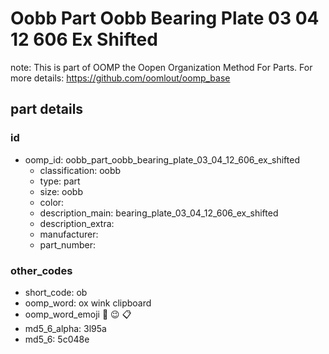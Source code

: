# Oobb Part Oobb Bearing Plate 03 04 12 606 Ex Shifted  

note: This is part of OOMP the Oopen Organization Method For Parts. For more details: https://github.com/oomlout/oomp_base

##  part details





### id
* oomp_id: oobb_part_oobb_bearing_plate_03_04_12_606_ex_shifted
  * classification: oobb
  * type: part
  * size: oobb
  * color: 
  * description_main: bearing_plate_03_04_12_606_ex_shifted
  * description_extra: 
  * manufacturer: 
  * part_number: 

### other_codes
* short_code: ob
* oomp_word: ox wink clipboard
* oomp_word_emoji :ox: :wink: :clipboard:
* md5_6_alpha: 3l95a
* md5_6: 5c048e